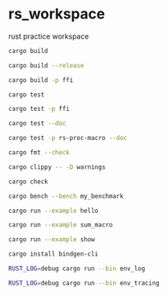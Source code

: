 # rs_workspace
rust practice workspace

```bash
cargo build
```

```bash
cargo build --release
```

```bash
cargo build -p ffi
```

```bash
cargo test
```

```bash
cargo test -p ffi
```

```bash
cargo test --doc
```

```bash
cargo test -p rs-proc-macro --doc
```

```bash
cargo fmt --check
```

```bash
cargo clippy -- -D warnings
```

```bash
cargo check
```

```bash
cargo bench --bench my_benchmark
```

```bash
cargo run --example hello
```

```bash
cargo run --example sum_macro
```

```bash
cargo run --example show
```

```bash
cargo install bindgen-cli
```

```bash
RUST_LOG=debug cargo run --bin env_log
```

```bash
RUST_LOG=debug cargo run --bin env_tracing
```